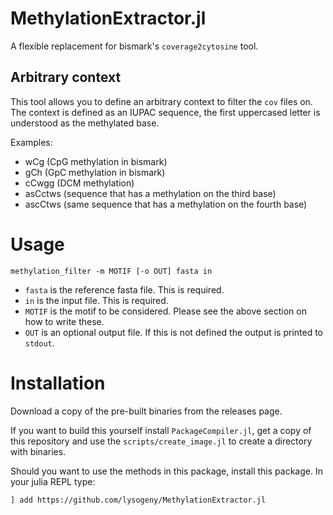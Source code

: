 # MethylationExtractor.jl

A flexible replacement for bismark's `coverage2cytosine` tool.

## Arbitrary context

This tool allows you to define an arbitrary context to filter the `cov` files on.
The context is defined as an IUPAC sequence, the first uppercased letter is understood as the methylated base. 

Examples:

- wCg (CpG methylation in bismark)
- gCh (GpC methylation in bismark)
- cCwgg (DCM methylation)
- asCctws (sequence that has a methylation on the third base)
- ascCtws (same sequence that has a methylation on the fourth base)

# Usage

```
methylation_filter -m MOTIF [-o OUT] fasta in
```

- `fasta` is the reference fasta file. This is required.
- `in` is the input file. This is required.
- `MOTIF` is the motif to be considered. Please see the above section on how to write these.
- `OUT` is an optional output file. If this is not defined the output is printed to `stdout`.

# Installation

Download a copy of the pre-built binaries from the releases page. 

If you want to build this yourself install `PackageCompiler.jl`, get a copy of this repository and use the `scripts/create_image.jl` to create a directory with binaries.

Should you want to use the methods in this package, install this package. In your julia REPL type:

    ] add https://github.com/lysogeny/MethylationExtractor.jl
